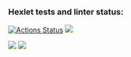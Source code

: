 ### Hexlet tests and linter status:
[![Actions Status](https://github.com/sodomova/java-project-61/workflows/hexlet-check/badge.svg)](https://github.com/sodomova/java-project-61/actions)
<a href="https://codeclimate.com/github/sodomova/java-project-61/maintainability"><img src="https://api.codeclimate.com/v1/badges/8bcf13d5bfa250f10b88/maintainability" /></a>

<a href="https://asciinema.org/a/hMK4y8HAScoGUoWlSlhERSLJM" target="_blank"><img src="https://asciinema.org/a/hMK4y8HAScoGUoWlSlhERSLJM.svg" /></a>
<a href="https://asciinema.org/a/fdecmeQCkN6szVl5nfHJkySkH" target="_blank"><img src="https://asciinema.org/a/fdecmeQCkN6szVl5nfHJkySkH.svg" /></a>
